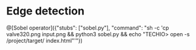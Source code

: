 # Edge detection

@[Sobel operator]({"stubs": ["sobel.py"], "command": "sh -c 'cp valve320.png input.png && python3 sobel.py && echo \"TECHIO> open -s /project/target/ index.html\"'"})
